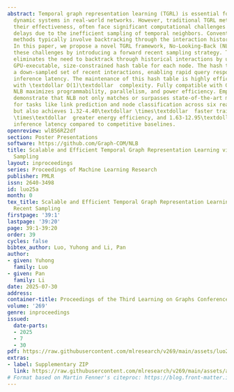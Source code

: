 ```yaml
---
abstract: Temporal graph representation learning (TGRL) is essential for modeling
  dynamic systems in real-world networks. However, traditional TGRL methods, despite
  their effectiveness, often face significant computational challenges and inference
  delays due to the inefficient sampling of temporal neighbors. Conventional sampling
  methods typically involve backtracking through the interaction history of each node.
  In this paper, we propose a novel TGRL framework, No-Looking-Back (NLB), which overcomes
  these challenges by introducing a forward recent sampling strategy. This strategy
  eliminates the need to backtrack through historical interactions by utilizing a
  GPU-executable, size-constrained hash table for each node. The hash table records
  a down-sampled set of recent interactions, enabling rapid query responses with minimal
  inference latency. The maintenance of this hash table is highly efficient, operating
  with \textdollar O(1)\textdollar  complexity. Fully compatible with GPU processing,
  NLB maximizes programmability, parallelism, and power efficiency. Empirical evaluations
  demonstrate that NLB not only matches or surpasses state-of-the-art methods in accuracy
  for tasks like link prediction and node classification across six real-world datasets
  but also achieves 1.32-4.40\textdollar \times\textdollar  faster training, 1.2-7.94\textdollar
  \times\textdollar  greater energy efficiency, and 1.63-12.95\textdollar \times\textdollar  lower
  inference latency compared to competitive baselines.
openreview: wlB56RZ2df
section: Poster Presentations
software: https://github.com/Graph-COM/NLB
title: Scalable and Efficient Temporal Graph Representation Learning via Forward Recent
  Sampling
layout: inproceedings
series: Proceedings of Machine Learning Research
publisher: PMLR
issn: 2640-3498
id: luo25a
month: 0
tex_title: Scalable and Efficient Temporal Graph Representation Learning via Forward
  Recent Sampling
firstpage: '39:1'
lastpage: '39:20'
page: 39:1-39:20
order: 39
cycles: false
bibtex_author: Luo, Yuhong and Li, Pan
author:
- given: Yuhong
  family: Luo
- given: Pan
  family: Li
date: 2025-07-30
address:
container-title: Proceedings of the Third Learning on Graphs Conference
volume: '269'
genre: inproceedings
issued:
  date-parts:
  - 2025
  - 7
  - 30
pdf: https://raw.githubusercontent.com/mlresearch/v269/main/assets/luo25a/luo25a.pdf
extras:
- label: Supplementary ZIP
  link: https://raw.githubusercontent.com/mlresearch/v269/main/assets/assets/luo25a/luo25a-supp.zip
# Format based on Martin Fenner's citeproc: https://blog.front-matter.io/posts/citeproc-yaml-for-bibliographies/
---
```

